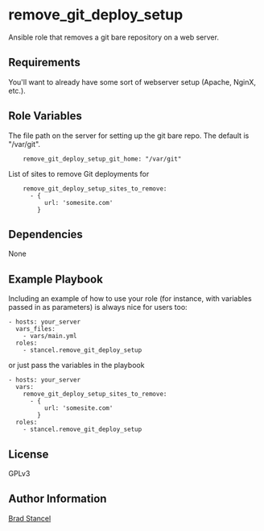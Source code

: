 remove_git_deploy_setup
=========

Ansible role that removes a git bare repository on a web server.

Requirements
------------

You'll want to already have some sort of webserver setup (Apache, NginX, etc.).

Role Variables
--------------

The file path on the server for setting up the git bare repo. The default is "/var/git".  
```
	remove_git_deploy_setup_git_home: "/var/git"
```

List of sites to remove Git deployments for
```
	remove_git_deploy_setup_sites_to_remove:
	  - {
		  url: 'somesite.com'
		}
```

Dependencies
------------

None

Example Playbook
----------------

Including an example of how to use your role (for instance, with variables passed in as parameters) is always nice for users too:

	- hosts: your_server
	  vars_files:
	    - vars/main.yml
	  roles:
	    - stancel.remove_git_deploy_setup

or just pass the variables in the playbook

	- hosts: your_server 
	  vars:
		remove_git_deploy_setup_sites_to_remove:
		  - {
			  url: 'somesite.com'
			}
	  roles:
	    - stancel.remove_git_deploy_setup


License
-------

GPLv3

Author Information
------------------

[Brad Stancel](https://github.com/stancel) 


